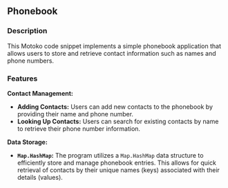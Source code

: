 ## Phonebook

### Description

This Motoko code snippet implements a simple phonebook application that allows users to store and retrieve contact information such as names and phone numbers.

### Features

**Contact Management:**

* **Adding Contacts:** Users can add new contacts to the phonebook by providing their name and phone number.
* **Looking Up Contacts:** Users can search for existing contacts by name to retrieve their phone number information.

**Data Storage:**

* **`Map.HashMap`:** The program utilizes a `Map.HashMap` data structure to efficiently store and manage phonebook entries. This allows for quick retrieval of contacts by their unique names (keys) associated with their details (values).
